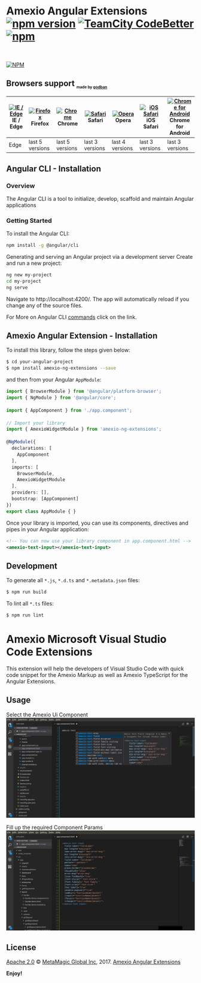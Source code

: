 # Amexio Angular Extensions [![npm version](https://badge.fury.io/js/amexio-ng-extensions.svg)](https://badge.fury.io/js/amexio-ng-extensions.svg) [![TeamCity CodeBetter](https://img.shields.io/teamcity/codebetter/bt428.svg)]() [![npm](https://img.shields.io/npm/dt/amexio-ng-extensions.svg)]()
<br/>

[![NPM](https://nodei.co/npm/amexio-ng-extensions.png?downloads=true&downloadRank=true&stars=true)](https://nodei.co/npm/amexio-ng-extensions/)

## Browsers support <sub><sup><sub><sub>made by <a href="https://godban.github.io">godban</a></sub></sub></sup></sub>

| [<img src="https://raw.githubusercontent.com/godban/browsers-support-badges/master/src/images/edge.png" alt="IE / Edge" width="16px" height="16px" />](http://godban.github.io/browsers-support-badges/)</br>IE / Edge | [<img src="https://raw.githubusercontent.com/godban/browsers-support-badges/master/src/images/firefox.png" alt="Firefox" width="16px" height="16px" />](http://godban.github.io/browsers-support-badges/)</br>Firefox | [<img src="https://raw.githubusercontent.com/godban/browsers-support-badges/master/src/images/chrome.png" alt="Chrome" width="16px" height="16px" />](http://godban.github.io/browsers-support-badges/)</br>Chrome | [<img src="https://raw.githubusercontent.com/godban/browsers-support-badges/master/src/images/safari.png" alt="Safari" width="16px" height="16px" />](http://godban.github.io/browsers-support-badges/)</br>Safari | [<img src="https://raw.githubusercontent.com/godban/browsers-support-badges/master/src/images/opera.png" alt="Opera" width="16px" height="16px" />](http://godban.github.io/browsers-support-badges/)</br>Opera | [<img src="https://raw.githubusercontent.com/godban/browsers-support-badges/master/src/images/safari-ios.png" alt="iOS Safari" width="16px" height="16px" />](http://godban.github.io/browsers-support-badges/)</br>iOS Safari | [<img src="https://raw.githubusercontent.com/godban/browsers-support-badges/master/src/images/chrome-android.png" alt="Chrome for Android" width="16px" height="16px" />](http://godban.github.io/browsers-support-badges/)</br>Chrome for Android |
| --------- | --------- | --------- | --------- | --------- | --------- | --------- |
| Edge| last 5 versions| last 5 versions| last 3 versions| last 4 versions| last 3 versions| last 3 versions

## Angular CLI - Installation

### Overview

The Angular CLI is a tool to initialize, develop, scaffold and maintain Angular applications

### Getting Started

To install the Angular CLI:

```bash
npm install -g @angular/cli
```
Generating and serving an Angular project via a development server Create and run a new project:

```bash
ng new my-project
cd my-project
ng serve
```

Navigate to http://localhost:4200/. The app will automatically reload if you change any of the source files.

For More on Angular CLI [commands](https://github.com/angular/angular-cli/wiki) click on the link.

## Amexio Angular Extension - Installation

To install this library, follow the steps given below:

```bash
$ cd your-angular-project
$ npm install amexio-ng-extensions --save
```

and then from your Angular `AppModule`:

```typescript
import { BrowserModule } from '@angular/platform-browser';
import { NgModule } from '@angular/core';

import { AppComponent } from './app.component';

// Import your library
import { AmexioWidgetModule } from 'amexio-ng-extensions';

@NgModule({
  declarations: [
    AppComponent
  ],
  imports: [
    BrowserModule,
    AmexioWidgetModule
  ],
  providers: [],
  bootstrap: [AppComponent]
})
export class AppModule { }
```

Once your library is imported, you can use its components, directives and pipes in your Angular application:

```xml
<!-- You can now use your library component in app.component.html -->
<amexio-text-input></amexio-text-input>
```

## Development

To generate all `*.js`, `*.d.ts` and `*.metadata.json` files:

```bash
$ npm run build
```

To lint all `*.ts` files:

```bash
$ npm run lint
```

# Amexio Microsoft Visual Studio Code Extensions

This extension will help the developers of Visual Studio Code with quick code snippet for the Amexio Markup as well as Amexio TypeScript for the Angular Extensions. 

## Usage

Select the Amexio Ui Component
<img src="https://raw.githubusercontent.com/meta-magic/Amexio-VSC-Extension/master/images/Amexio-VSC-Ex-1.jpg" />

Fill up the required Component Params
<img src="https://raw.githubusercontent.com/meta-magic/Amexio-VSC-Extension/master/images/Amexio-VSC-Ex-2.jpg" />


## License

[Apache 2.0](http://www.amexio.org/metamagic-showcase/license.html) © [MetaMagic Global Inc](http://www.metamagicglobal.com/), 2017. [Amexio Angular Extensions](http://www.amexio.tech)

**Enjoy!**
